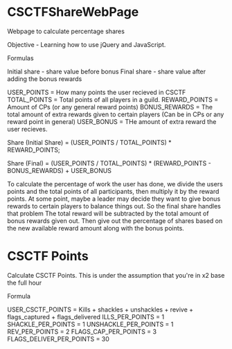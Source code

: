 # CSCTFShareWebPage
Webpage to calculate percentage shares

Objective - Learning how to use jQuery and JavaScript.

Formulas

Initial share - share value before bonus
Final share - share value after adding the bonus rewards

USER_POINTS = How many points the user recieved in CSCTF
TOTAL_POINTS = Total points of all players in a guild.
REWARD_POINTS = Amount of CPs (or any general reward points)
BONUS_REWARDS = The total amount of extra rewards given to certain players (Can be in CPs or any reward point in general)
USER_BONUS = THe amount of extra reward the user recieves. 

Share (Initial Share) = (USER_POINTS / TOTAL_POINTS) * REWARD_POINTS;

Share (Final) = (USER_POINTS / TOTAL_POINTS) * (REWARD_POINTS - BONUS_REWARDS) + USER_BONUS

To calculate the percentage of work the user has done, we divide the users points and the total points of all participants, then multiply it by the reward points.
At some point, maybe a leader may decide they want to give bonus rewards to certain players to balance things out. So the final share handles that problem
The total reward will be subtracted by the total amount of bonus rewards given out. Then give out the percentage of shares based on the new available reward amount along with the bonus points.

# CSCTF Points
Calculate CSCTF Points. This is under the assumption that you're in x2 base the full hour

Formula

USER_CSCTF_POINTS = Kills + shackles + unshackles + revive + flags_captured + flags_delivered
ILLS_PER_POINTS = 1
SHACKLE_PER_POINTS = 1
UNSHACKLE_PER_POINTS = 1
REV_PER_POINTS = 2
FLAGS_CAP_PER_POINTS = 3
FLAGS_DELIVER_PER_POINTS = 30
